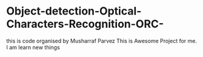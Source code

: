 # Object-detection-Optical-Characters-Recognition-ORC-
this is code organised by Musharraf Parvez
This is Awesome Project for me. I am learn new things
